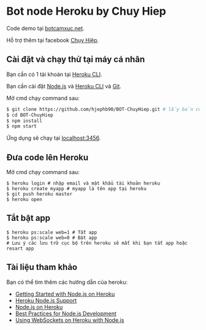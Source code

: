 # Bot node Heroku by Chuy Hiep

Code demo tại [botcamxuc.net](http://botcamxuc.net/).

Hỗ trợ thêm tại facebook [Chụy Hiệp](https://fb.com/itvn90).

## Cài đặt và chạy thử tại máy cá nhân
Bạn cần có 1 tài khoản tại [Heroku CLI](https://cli.heroku.com/).

Bạn cần cài đặt [Node.js](http://nodejs.org/)  và  [Heroku CLI](https://cli.heroku.com/) và [Git](https://git-scm.com/downloads/).

Mở cmd chạy command sau:
```sh
$ git clone https://github.com/hjephb90/BOT-ChuyHiep.git # lấy bản code mẫu
$ cd BOT-ChuyHiep
$ npm install
$ npm start
```

Ứng dụng sẽ chạy tại [localhost:3456](http://localhost:3456/).

## Đưa code lên Heroku

Mở cmd chạy command sau:
```
$ heroku login # nhập email và mật khẩu tài khoản heroku 
$ heroku create myapp # myapp là tên app tại heroku
$ git push heroku master
$ heroku open
```

## Tắt bật app
```
$ heroku ps:scale web=1 # Tắt app
$ heroku ps:scale web=0 # Bật app
# Lưu ý các lưu trữ cục bộ trên heroku sẽ mất khi bạn tắt app hoặc resart app
```

## Tài liệu tham khảo

Bạn có thể tìm thêm các hướng dẫn của heroku:

- [Getting Started with Node.js on Heroku](https://devcenter.heroku.com/articles/getting-started-with-nodejs)
- [Heroku Node.js Support](https://devcenter.heroku.com/articles/nodejs-support)
- [Node.js on Heroku](https://devcenter.heroku.com/categories/nodejs)
- [Best Practices for Node.js Development](https://devcenter.heroku.com/articles/node-best-practices)
- [Using WebSockets on Heroku with Node.js](https://devcenter.heroku.com/articles/node-websockets)
